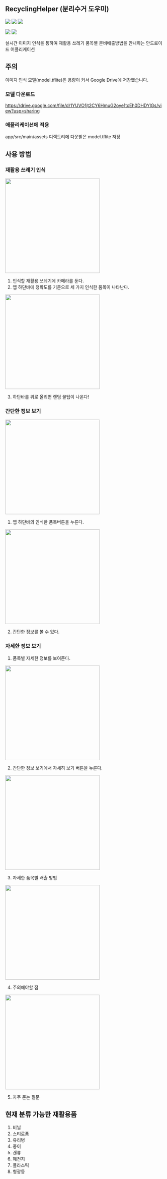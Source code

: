 ## RecyclingHelper (분리수거 도우미) 

<img src="https://img.shields.io/badge/language-Java-007396?style=flat"> <img src="https://img.shields.io/badge/license-MIT-6DB33F?style=flat"> <img src="https://img.shields.io/badge/license-MIT-007396?style=flat"> 

<img src="https://img.shields.io/badge/Android-3DDC84?style=flat&logo=Android&logoColor=white"> <img src="https://img.shields.io/badge/TensorFlowLite-FF6F00?style=flat&logo=TensorFlow&logoColor=white">

실시간 이미지 인식을 통하여 재활용 쓰레기 품목별 분비배출방법을 안내하는 안드로이드 어플리케이션

## 주의
이미지 인식 모델(model.tflite)은 용량이 커서 Google Drive에 저장했습니다.
### 모델 다운로드
https://drive.google.com/file/d/1YUVO1jt2CY6HmuG2oye1tcEh0DHDYlGs/view?usp=sharing
### 애플리케이션에 적용
app/src/main/assets 디렉토리에 다운받은 model.tflite 저장

## 사용 방법
### 재활용 쓰레기 인식
<img src="https://user-images.githubusercontent.com/27201209/134797411-f420c605-9079-4b72-8daa-ca5136708ac0.jpg" width="300px" height="auto"/>

1. 인식할 재활용 쓰레기에 카메라를 둔다.
2. 앱 하단바에 정확도를 기준으로 세 가지 인식한 품목이 나타난다.

<img src="https://user-images.githubusercontent.com/27201209/134797413-728c0b34-e9c1-45fb-b8fb-27d8c02bb095.jpg" width="300px" height="auto"/>

3. 하단바를 위로 올리면 랜덤 꿀팁이 나온다!

### 간단한 정보 보기
<img src="https://user-images.githubusercontent.com/27201209/134797494-2b68bb7c-ef75-4dc7-96e4-130df3f1f433.jpg" width="300px" height="auto"/>

1. 앱 하단바의 인식한 품목버튼을 누른다.

<img src="https://user-images.githubusercontent.com/27201209/134797470-f49e077a-62b8-43ef-b75f-b5195aa0268b.jpg" width="300px" height="auto"/>


2. 간단한 정보를 볼 수 있다.

### 자세한 정보 보기
1. 품목별 자세한 정보를 보여준다.

<img src="https://user-images.githubusercontent.com/27201209/134797470-f49e077a-62b8-43ef-b75f-b5195aa0268b.jpg" width="300px" height="auto"/>

2. 간단한 정보 보기에서 자세히 보기 버튼을 누른다.

<img src="https://user-images.githubusercontent.com/27201209/134797421-37ea2533-7219-4c9c-95d6-50a9713c474c.jpg" width="300px" height="auto"/>

3. 자세한 품목별 배출 방법

<img src="https://user-images.githubusercontent.com/27201209/134797420-50a269a9-2947-459d-b1d9-26e42609a2d5.jpg" width="300px" height="auto"/>

4. 주의해야할 점

<img src="https://user-images.githubusercontent.com/27201209/134797416-da60795e-bebe-44c4-942e-99d443546926.jpg" width="300px" height="auto"/>

5. 자주 묻는 질문

## 현재 분류 가능한 재활용품
1. 비닐
2. 스티로폼
3. 유리병
4. 종이
5. 캔류
6. 폐전지
7. 플라스틱
8. 형광등
